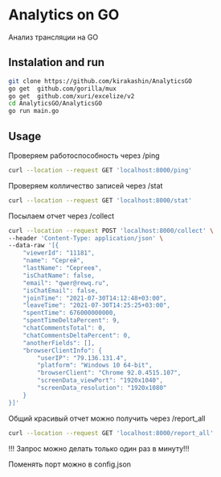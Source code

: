# Analytics on GO

Анализ трансляции на GO 

## Instalation and run

```bash
git clone https://github.com/kirakashin/AnalyticsGO
go get 	github.com/gorilla/mux
go get	github.com/xuri/excelize/v2
cd AnalyticsGO/AnalyticsGO
go run main.go
```

## Usage

Проверяем работоспособность через /ping
```bash
curl --location --request GET 'localhost:8000/ping'
```

Проверяем колличество записей через /stat
```bash
curl --location --request GET 'localhost:8000/stat'
```

Посылаем отчет через /collect
```bash
curl --location --request POST 'localhost:8000/collect' \
--header 'Content-Type: application/json' \
--data-raw '[{
    "viewerId": "11181",
    "name": "Сергей",
    "lastName": "Сергеев",
    "isChatName": false,
    "email": "qwer@rewq.ru",
    "isChatEmail": false,
    "joinTime": "2021-07-30T14:12:48+03:00",
    "leaveTime": "2021-07-30T14:25:25+03:00",
    "spentTime": 676000000000,
    "spentTimeDeltaPercent": 9,
    "chatCommentsTotal": 0,
    "chatCommentsDeltaPercent": 0,
    "anotherFields": [],
    "browserClientInfo": {
        "userIP": "79.136.131.4",
        "platform": "Windows 10 64-bit",
        "browserClient": "Chrome 92.0.4515.107",
        "screenData_viewPort": "1920x1040",
        "screenData_resolution": "1920x1080"
    }
}]'
```

<!-- Получаем отчет по провайдерам/странам, разрешениям экранов, устройставам/браузерам (подробный) и пикам просмотров через /report_cp, /report_res, /report_os и /report_peaks соответственно
```bash
curl --location --request GET 'localhost:8000/report_cp'
curl --location --request GET 'localhost:8000/report_res'
curl --location --request GET 'localhost:8000/report_os'
curl --location --request GET 'localhost:8000/report_peaks'
``` -->

Общий красивый отчет можно получить через /report_all
```bash
curl --location --request GET 'localhost:8000/report_all'
```
!!! Запрос можно делать только один раз в минуту!!!

Поменять порт можно в config.json